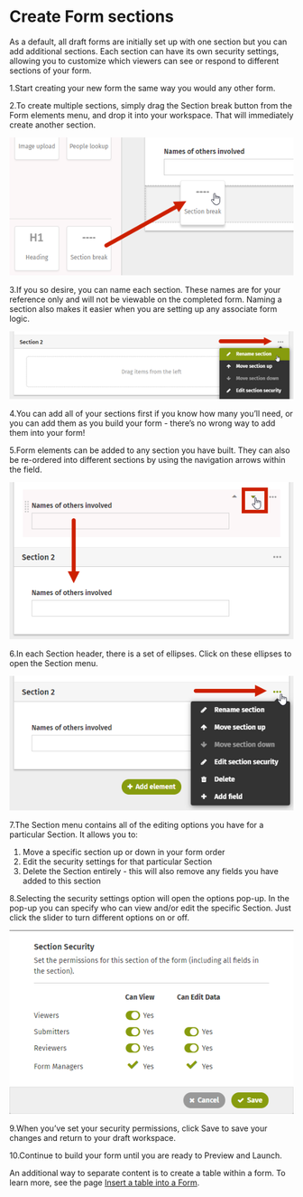 # Create Form sections



As a default, all draft forms are initially set up with one section but you can add additional sections. Each section can have its own security settings, allowing you to customize which viewers can see or respond to different sections of your form.

1.Start creating your new form the same way you would any other form.

2.To create multiple sections, simply drag the Section break button from the Form elements menu, and drop it into your workspace. That will immediately create another section.

![](../../../.gitbook/assets/1%20%2811%29.png)

3.If you so desire, you can name each section. These names are for your reference only and will not be viewable on the completed form. Naming a section also makes it easier when you are setting up any associate form logic.

![](../../../.gitbook/assets/2%20%2818%29.png)



4.You can add all of your sections first if you know how many you’ll need, or you can add them as you build your form - there’s no wrong way to add them into your form!

5.Form elements can be added to any section you have built. They can also be re-ordered into different sections by using the navigation arrows within the field.  


![](../../../.gitbook/assets/3%20%2813%29.png)

6.In each Section header, there is a set of ellipses. Click on these ellipses to open the Section menu.

![](../../../.gitbook/assets/4.png)



7.The Section menu contains all of the editing options you have for a particular Section. It allows you to:

1. Move a specific section up or down in your form order
2. Edit the security settings for that particular Section
3. Delete the Section entirely - this will also remove any fields you have added to this section

8.Selecting the security settings option will open the options pop-up. In the pop-up you can specify who can view and/or edit the specific Section. Just click the slider to turn different options on or off.  


![](../../../.gitbook/assets/5%20%2819%29.png)



9.When you’ve set your security permissions, click Save to save your changes and return to your draft workspace.

10.Continue to build your form until you are ready to Preview and Launch.

An additional way to separate content is to create a table within a form. To learn more, see the page [Insert a table into a Form](insert-a-table-into-a-form.md).

